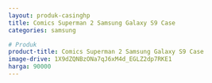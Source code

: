 ```yaml
---
layout: produk-casinghp
title: Comics Superman 2 Samsung Galaxy S9 Case
categories: samsung

# Produk
product-title: Comics Superman 2 Samsung Galaxy S9 Case
image-drive: 1X9dZQNBzONa7qJ6xM4d_EGLZ2dp7RKE1
harga: 90000
---
```

